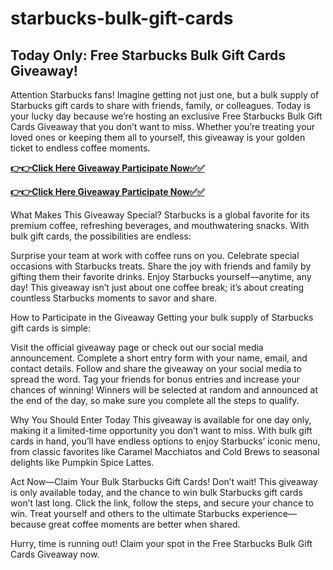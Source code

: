 # starbucks-bulk-gift-cards

## Today Only: Free Starbucks Bulk Gift Cards Giveaway!

Attention Starbucks fans! Imagine getting not just one, but a bulk supply of Starbucks gift cards to share with friends, family, or colleagues. Today is your lucky day because we’re hosting an exclusive Free Starbucks Bulk Gift Cards Giveaway that you don’t want to miss. Whether you’re treating your loved ones or keeping them all to yourself, this giveaway is your golden ticket to endless coffee moments.

[**👉👉Click Here Giveaway Participate Now✅✅**](https://free-gift-card.raj-solution.com/958f890)

[**👉👉Click Here Giveaway Participate Now✅✅**](https://free-gift-card.raj-solution.com/958f890)

What Makes This Giveaway Special?
Starbucks is a global favorite for its premium coffee, refreshing beverages, and mouthwatering snacks. With bulk gift cards, the possibilities are endless:

Surprise your team at work with coffee runs on you.
Celebrate special occasions with Starbucks treats.
Share the joy with friends and family by gifting them their favorite drinks.
Enjoy Starbucks yourself—anytime, any day!
This giveaway isn’t just about one coffee break; it’s about creating countless Starbucks moments to savor and share.

How to Participate in the Giveaway
Getting your bulk supply of Starbucks gift cards is simple:

Visit the official giveaway page or check out our social media announcement.
Complete a short entry form with your name, email, and contact details.
Follow and share the giveaway on your social media to spread the word.
Tag your friends for bonus entries and increase your chances of winning!
Winners will be selected at random and announced at the end of the day, so make sure you complete all the steps to qualify.

Why You Should Enter Today
This giveaway is available for one day only, making it a limited-time opportunity you don’t want to miss. With bulk gift cards in hand, you’ll have endless options to enjoy Starbucks’ iconic menu, from classic favorites like Caramel Macchiatos and Cold Brews to seasonal delights like Pumpkin Spice Lattes.

Act Now—Claim Your Bulk Starbucks Gift Cards!
Don’t wait! This giveaway is only available today, and the chance to win bulk Starbucks gift cards won’t last long. Click the link, follow the steps, and secure your chance to win. Treat yourself and others to the ultimate Starbucks experience—because great coffee moments are better when shared.

Hurry, time is running out! Claim your spot in the Free Starbucks Bulk Gift Cards Giveaway now.

